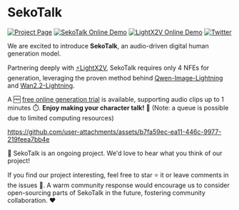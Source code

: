 # SekoTalk

[![Project Page](https://img.shields.io/badge/Project-Page-orange)](https://sekotalk.com/showcase)
[![SekoTalk Online Demo](https://img.shields.io/badge/SekoTalk-Demo-Green)](https://sekotalk.com)
[![LightX2V Online Demo](https://img.shields.io/badge/LightX2V-Demo-green)](https://x2v.light-ai.top/)
[![Twitter](https://img.shields.io/badge/SekoTalk-000000?style=flat&logo=x&logoColor=white)](https://x.com/seko_talk)

We are excited to introduce **SekoTalk**, an audio-driven digital human generation model.

Partnering deeply with
<a href="https://github.com/ModelTC/LightX2V" target="_blank">⚡️LightX2V</a>,
SekoTalk requires only 4 NFEs for generation, leveraging the proven method behind
<a href="https://github.com/ModelTC/Qwen-Image-Lightning" target="_blank">Qwen-Image-Lightning</a>
and
<a href="https://github.com/ModelTC/Wan2.2-Lightning" target="_blank">Wan2.2-Lightning</a>.

A 🆓 <a href="https://sekotalk.com" target="_blank">free online generation trial</a> 
is available, supporting audio clips up to 1 minutes ⏱️.
**Enjoy making your character talk!** 🤗
(Note: a queue is possible due to limited computing resources)

https://github.com/user-attachments/assets/b7fa59ec-ea11-446c-9977-219feea7bb4e

🚀 SekoTalk is an ongoing project. We'd love to hear what you think of our project!

If you find our project interesting, feel free to star ⭐  it or leave comments in the issues 📝.
A warm community response would encourage us to consider open-sourcing parts of SekoTalk in the future, fostering community collaboration. ❤️

